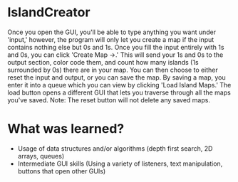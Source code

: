 # IslandCreator
Once you open the GUI, you'll be able to type anything you want under 'input,' however, the program will only let you create a map if the input contains nothing else but 0s and 1s. Once you fill the input entirely with 1s and 0s, you can click 'Create Map ->.' This will send your 1s and 0s to the output section, color code them, and count how many islands (1s surrounded by 0s) there are in your map. You can then choose to either reset the input and output, or you can save the map. By saving a map, you enter it into a queue which you can view by clicking 'Load Island Maps.' The load button opens a different GUI that lets you traverse through all the maps you've saved. Note: The reset button will not delete any saved maps.

# What was learned?

* Usage of data structures and/or algorithms (depth first search, 2D arrays, queues)
* Intermediate GUI skills (Using a variety of listeners, text manipulation, buttons that open other GUIs)
